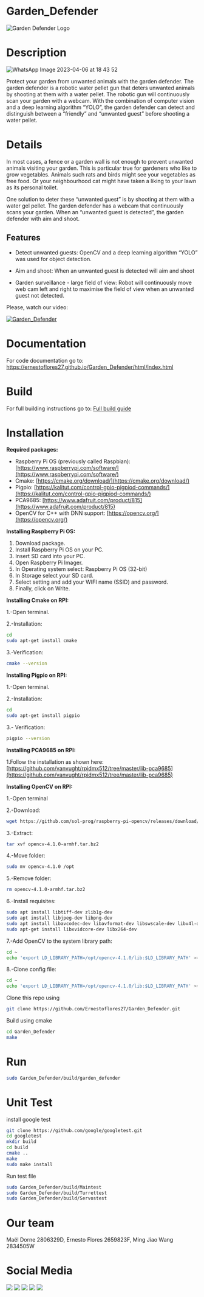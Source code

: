 # Garden_Defender   

![Garden Defender Logo](https://user-images.githubusercontent.com/56697327/229754456-5e34f1b4-b3b8-435d-b763-7635a71a4984.png)

# Description
![WhatsApp Image 2023-04-06 at 18 43 52](https://user-images.githubusercontent.com/71940725/230478254-b407497c-fc81-4b7d-be0a-f5f599985f4d.jpg)

Protect your garden from unwanted animals with the garden defender. The garden defender is a robotic water pellet gun that deters unwanted animals by shooting at them with a water pellet. The robotic gun will continuously scan your garden with a webcam. With the combination of computer vision and a deep learning algorithm “YOLO”, the garden defender can detect and distinguish between a “friendly” and “unwanted guest” before shooting a water pellet. 

# Details

In most cases, a fence or a garden wall is not enough to prevent unwanted animals visiting your garden. This is particular true for gardeners who like to grow vegetables. Animals such rats and birds might see your vegetables as free food. Or your neighbourhood cat might have taken a liking to your lawn as its personal toilet. 

One solution to deter these “unwanted guest” is by shooting at them with a water gel pellet. The garden defender has a webcam that continuously scans your garden. When an “unwanted guest is detected”, the garden defender with aim and shoot. 

## Features

- Detect unwanted guests: OpenCV and a deep learning algorithm “YOLO” was used for object detection. 
    
- Aim and shoot: When an unwanted guest is detected will aim and shoot
    
- Garden surveillance - large field of view: Robot will continuously move web cam left and right to maximise the field of view when an unwanted guest not detected.
    
Please, watch our video:

[![Garden_Defender](https://img.youtube.com/vi/-97-if4tLNQ/0.jpg)](https://www.youtube.com/watch?v=-97-if4tLNQ)

# Documentation
For code documentation go to: 
https://ernestoflores27.github.io/Garden_Defender/html/index.html

# Build
For full building instructions go to:
[Full build guide](https://maeldorne.notion.site/Garden-Defender-f2392ed58dae446e874e89c7e9c0607c)

# Installation
**Required packages:**

- Raspberry Pi OS (previously called Raspbian): [https://www.raspberrypi.com/software/](https://www.raspberrypi.com/software/)
- Cmake: [https://cmake.org/download/](https://cmake.org/download/)
- Pigpio: [https://kalitut.com/control-gpio-pigpiod-commands/](https://kalitut.com/control-gpio-pigpiod-commands/)
- PCA9685: [https://www.adafruit.com/product/815](https://www.adafruit.com/product/815)
- OpenCV for C++ with DNN support: [https://opencv.org/](https://opencv.org/)

**Installing Raspberry Pi OS:**

1. Download package.
2. Install Raspberry Pi OS on your PC.
3. Insert SD card into your PC.
4. Open Raspberry Pi Imager.
5. In Operating system select: Raspberry Pi OS (32-bit)
6. In Storage select your SD card.
7. Select setting and add your WIFI name (SSID) and password.
8. Finally, click on Write.

**Installing Cmake on RPI:**

1.-Open terminal.

2.-Installation:

```bash
cd
sudo apt-get install cmake
```

3.-Verification:

```bash
cmake --version
```

**Installing Pigpio on RPI:**

1.-Open terminal.

2.-Installation:

```bash
cd
sudo apt-get install pigpio
```

3.- Verification:

```bash
pigpio --version
```

**Installing PCA9685 on RPI:**

1.Follow the installation as shown here: [https://github.com/vanvught/rpidmx512/tree/master/lib-pca9685](https://github.com/vanvught/rpidmx512/tree/master/lib-pca9685)

**Installing OpenCV on RPI:**

1.-Open terminal

2.-Download:

```bash
wget https://github.com/sol-prog/raspberry-pi-opencv/releases/download/opencv4rpi2.1/opencv-4.1.0-armhf.tar.bz2
```

3.-Extract:

```bash
tar xvf opencv-4.1.0-armhf.tar.bz2
```

4.-Move folder:

```bash
sudo mv opencv-4.1.0 /opt
```

5.-Remove folder:

```bash
rm opencv-4.1.0-armhf.tar.bz2
```

6.-Install requisites:

```bash
sudo apt install libtiff-dev zlib1g-dev
sudo apt install libjpeg-dev libpng-dev
sudo apt install libavcodec-dev libavformat-dev libswscale-dev libv4l-dev
sudo apt-get install libxvidcore-dev libx264-dev
```

7.-Add OpenCV to the system library path:

```bash
cd ~
echo 'export LD_LIBRARY_PATH=/opt/opencv-4.1.0/lib:$LD_LIBRARY_PATH' >> .bashrc. .bashrc
```
8.-Clone config file:
```bash
cd ~
echo 'export LD_LIBRARY_PATH=/opt/opencv-4.1.0/lib:$LD_LIBRARY_PATH' >> .bashrc. .bashrc
```

Clone this repo using 
```bash
git clone https://github.com/Ernestoflores27/Garden_Defender.git
```
Build using cmake
```bash
cd Garden_Defender
make
```

# Run
```bash
sudo Garden_Defender/build/garden_defender
```
# Unit Test
install google test
```bash
git clone https://github.com/google/googletest.git
cd googletest
mkdir build
cd build
cmake ..
make
sudo make install
```

Run test file
```bash
sudo Garden_Defender/build/Maintest
sudo Garden_Defender/build/Turrettest
sudo Garden_Defender/build/Servostest
```

# Our team
Maël Dorne 2806329D,
Ernesto Flores 2659823F,
Ming Jiao Wang 2834505W

# Social Media
[<img src="https://camo.githubusercontent.com/451c9e00b3f8c9b6c15d4708d9c6293766e9766345a206114a135e4a597847b6/68747470733a2f2f7265732e636c6f7564696e6172792e636f6d2f6478737479337374362f696d6167652f75706c6f61642f76313634393339353835392f626c696e642d6e61762d73797374656d2f69636f6e73382d696e7374616772616d2d34385f6b356b7577692e706e67">](https://www.instagram.com/gardendefender_info/)
[<img src="https://camo.githubusercontent.com/e1aebb8e5b3c1fcaf7c9372d909c10dc1fe81b63f88c786ae15e78b65bd961dd/68747470733a2f2f7265732e636c6f7564696e6172792e636f6d2f6478737479337374362f696d6167652f75706c6f61642f76313634393339353835392f626c696e642d6e61762d73797374656d2f69636f6e73382d796f75747562652d34385f6b70616c6c392e706e67">](https://www.youtube.com/@gardendefender)
[<img src="https://camo.githubusercontent.com/25a57ba7684d613af975d1270cc992490103b9472e8ffaa85a28b10925d9ba7e/68747470733a2f2f7265732e636c6f7564696e6172792e636f6d2f6478737479337374362f696d6167652f75706c6f61642f76313634393339353835392f626c696e642d6e61762d73797374656d2f69636f6e73382d747769747465722d34385f70743469637a2e706e67">](https://twitter.com/garden_defender)
[<img src="https://user-images.githubusercontent.com/71940725/229294685-eee9c9a3-4d63-4785-b5a5-9edc586ef4b6.png">](https://www.tiktok.com/@gardendefenderinfo)
[<img src="https://user-images.githubusercontent.com/56697327/229308058-92dbd6a5-40c9-4143-af38-86583202f425.png">](https://www.facebook.com/profile.php?id=100089644931372)
